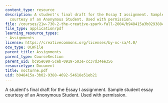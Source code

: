 ```yaml
---
content_type: resource
description: A student's final draft for the Essay I assignment. Sample student essay
  courtesy of an Anonymous Student. Used with permission.
file: /courses/21w-730-2-the-creative-spark-fall-2004/b948415a3b029388469254618e51eb21_nocturne.pdf
file_type: application/pdf
learning_resource_types:
- Assignments
license: https://creativecommons.org/licenses/by-nc-sa/4.0/
ocw_type: OCWFile
parent_title: Assignments
parent_type: CourseSection
parent_uid: bc95e690-5ceb-0919-503e-cc37d34ee356
resourcetype: Document
title: nocturne.pdf
uid: b948415a-3b02-9388-4692-54618e51eb21
---
```

A student's final draft for the Essay I assignment. Sample student essay courtesy of an Anonymous Student. Used with permission.